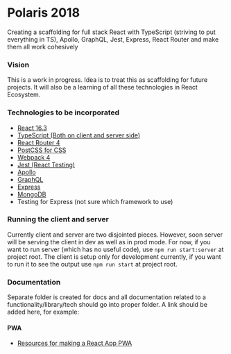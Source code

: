 Polaris 2018
=============
Creating a scaffolding for full stack React with TypeScript (striving to put everything in TS), Apollo, GraphQL, Jest, Express, React Router and make them all work cohesively

### Vision
This is a work in progress. Idea is to treat this as scaffolding for future projects.
It will also be a learning of all these technologies in React Ecosystem.

### Technologies to be incorporated
* [React 16.3](https://reactjs.org/)
* [TypeScript (Both on client and server side)](https://www.typescriptlang.org/)
* [React Router 4](https://reacttraining.com/react-router/)
* [PostCSS for CSS](https://postcss.org/)
* [Webpack 4](https://webpack.js.org/)
* [Jest (React Testing)](https://jestjs.io/en/)
* [Apollo](https://www.apollographql.com/)
* [GraphQL](https://graphql.org/)
* [Express](https://expressjs.com/)
* [MongoDB](https://www.mongodb.com/)
* Testing for Express (not sure which framework to use)


### Running the client and server
Currently client and server are two disjointed pieces. However, soon server will be serving the client in dev as well as in prod mode. 
For now, if you want to run server (which has no useful code), use `npm run start:server` at project root.
The client is setup only for development currently, if you want to run it to see the output use `npm run start` at project root.

### Documentation
Separate folder is created for docs and all documentation related to a functionality/library/tech should go into proper folder.
A link should be added here, for example:
#### PWA

* [Resources for making a React App PWA](./docs/pwa/resources.md)